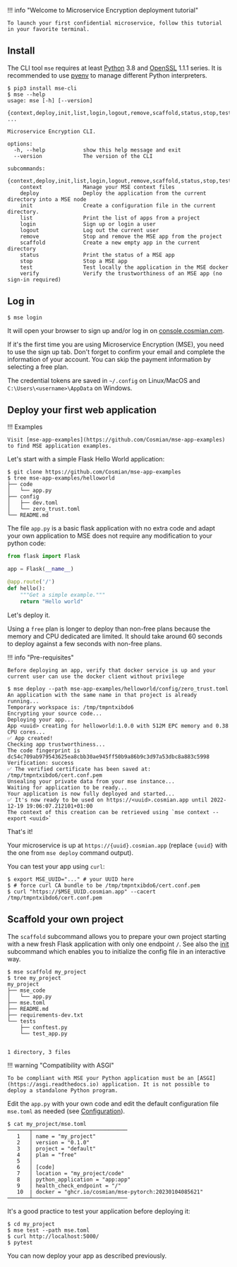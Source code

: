 
!!! info "Welcome to Microservice Encryption deployment tutorial"

    To launch your first confidential microservice, follow this tutorial in your favorite terminal.

## Install

The CLI tool `mse` requires at least [Python](https://www.python.org/downloads/) 3.8 and [OpenSSL](https://www.openssl.org/source/) 1.1.1 series.
It is recommended to use [pyenv](https://github.com/pyenv/pyenv) to manage different Python interpreters.

```{.console}
$ pip3 install mse-cli
$ mse --help     
usage: mse [-h] [--version]
               {context,deploy,init,list,login,logout,remove,scaffold,status,stop,test,verify} ...

Microservice Encryption CLI.

options:
  -h, --help            show this help message and exit
  --version             The version of the CLI

subcommands:
  {context,deploy,init,list,login,logout,remove,scaffold,status,stop,test,verify}
    context             Manage your MSE context files
    deploy              Deploy the application from the current directory into a MSE node
    init                Create a configuration file in the current directory.
    list                Print the list of apps from a project
    login               Sign up or login a user
    logout              Log out the current user
    remove              Stop and remove the MSE app from the project
    scaffold            Create a new empty app in the current directory
    status              Print the status of a MSE app
    stop                Stop a MSE app
    test                Test locally the application in the MSE docker
    verify              Verify the trustworthiness of an MSE app (no sign-in required)
```

## Log in

```{.console}
$ mse login
```

It will open your browser to sign up and/or log in on [console.cosmian.com](https://console.cosmian.com).

If it's the first time you are using Microservice Encryption (MSE), you need to use the sign up tab.
Don't forget to confirm your email and complete the information of your account.
You can skip the payment information by selecting a free plan.

The credential tokens are saved in `~/.config` on Linux/MacOS and `C:\Users\<username>\AppData` on Windows.

## Deploy your first web application

!!! Examples

    Visit [mse-app-examples](https://github.com/Cosmian/mse-app-examples) to find MSE application examples.


Let's start with a simple Flask Hello World application:

```{.console}
$ git clone https://github.com/Cosmian/mse-app-examples
$ tree mse-app-examples/helloworld
├── code
│   └── app.py
├── config
│   ├── dev.toml
│   └── zero_trust.toml
└── README.md
```

The file `app.py` is a basic flask application with no extra code and adapt your own application to MSE does not require any modification to your python code:

```python
from flask import Flask

app = Flask(__name__)

@app.route('/')
def hello():
    """Get a simple example."""
    return "Hello world"
```

Let's deploy it. 

Using a `free` plan is longer to deploy than non-free plans because the memory and CPU dedicated are limited.
It should take around 60 seconds to deploy against a few seconds with non-free plans.


!!! info "Pre-requisites"

    Before deploying an app, verify that docker service is up and your current user can use the docker client without privilege


```{.console}
$ mse deploy --path mse-app-examples/helloworld/config/zero_trust.toml
An application with the same name in that project is already running...
Temporary workspace is: /tmp/tmpntxibdo6
Encrypting your source code...
Deploying your app...
App <uuid> creating for helloworld:1.0.0 with 512M EPC memory and 0.38 CPU cores...
✅ App created! 
Checking app trustworthiness...
The code fingerprint is dc54c709ab979543625ea8cbb30ae945ff50b9a86b9c3d97a53dbc8a883c5998
Verification: success
✅ The verified certificate has been saved at: /tmp/tmpntxibdo6/cert.conf.pem
Unsealing your private data from your mse instance...
Waiting for application to be ready...
Your application is now fully deployed and started...
✅ It's now ready to be used on https://<uuid>.cosmian.app until 2022-12-19 19:06:07.212101+01:00
The context of this creation can be retrieved using `mse context --export <uuid>`
```

That's it!

Your microservice is up at `https://{uuid}.cosmian.app` (replace `{uuid}` with the one from `mse deploy` command output).

You can test your app using `curl`:

```{.console}
$ export MSE_UUID="..." # your UUID here
$ # force curl CA bundle to be /tmp/tmpntxibdo6/cert.conf.pem
$ curl "https://$MSE_UUID.cosmian.app" --cacert /tmp/tmpntxibdo6/cert.conf.pem
```

## Scaffold your own project

The `scaffold` subcommand allows you to prepare your own project starting with a new fresh Flask application with only one endpoint `/`. See also the [init](subcommand/init.md) subcommand which enables you to initialize  the config file in an interactive way. 

```{.console}
$ mse scaffold my_project
$ tree my_project    
my_project
├── mse_code
│   └── app.py
├── mse.toml
├── README.md
├── requirements-dev.txt
└── tests
    ├── conftest.py
    └── test_app.py


1 directory, 3 files
```

!!! warning "Compatibility with ASGI"


    To be compliant with MSE your Python application must be an [ASGI](https://asgi.readthedocs.io) application. It is not possible to deploy a standalone Python program. 


Edit the `app.py` with your own code and edit the default configuration file `mse.toml` as needed (see [Configuration](configuration.md)).

```{.bash}
$ cat my_project/mse.toml 
───────┬──────────────────────────────
   1   │ name = "my_project"
   2   │ version = "0.1.0"
   3   │ project = "default"
   4   │ plan = "free"
   5   │ 
   6   │ [code]
   7   │ location = "my_project/code"
   8   │ python_application = "app:app"
   9   │ health_check_endpoint = "/"
   10  | docker = "ghcr.io/cosmian/mse-pytorch:20230104085621"
───────┴──────────────────────────────
```

It's a good practice to test your application before deploying it:

```{.console}
$ cd my_project
$ mse test --path mse.toml
$ curl http://localhost:5000/
$ pytest
```

You can now deploy your app as described previously.